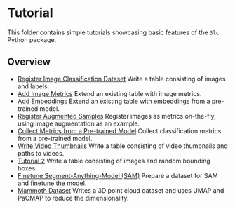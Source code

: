 # Tutorial

This folder contains simple tutorials showcasing basic features of the `3lc` Python package.

## Overview

+ [Register Image Classification Dataset](write-image-classification-table.ipynb) Write a table consisting of images and labels.
+ [Add Image Metrics](add-image-metrics.ipynb) Extend an existing table with image metrics.
+ [Add Embeddings](add-embeddings.ipynb) Extend an existing table with embeddings from a pre-trained model.
+ [Register Augmented Samples](write-augmented-samples.ipynb) Register images as metrics on-the-fly, using image augmentation as an example.
+ [Collect Metrics from a Pre-trained Model](collect_metrics_only) Collect classification metrics from a pre-trained model.
+ [Write Video Thumbnails](write-video-thumbnails.ipynb) Write a table consisting of video thumbnails and paths to videos.
+ [Tutorial 2](write-bb-table.ipynb) Write a table consisting of images and random bounding boxes.
+ [Finetune Segment-Anything-Model (SAM)](sam) Prepare a dataset for SAM and finetune the model.
+ [Mammoth Dataset](mammoth) Writes a 3D point cloud dataset and uses UMAP and PaCMAP to reduce the dimensionality.
